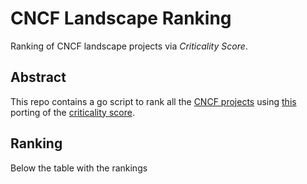 # CNCF Landscape Ranking

Ranking of CNCF landscape projects via *Criticality Score*.  


## Abstract
This repo contains a go script to rank all the [CNCF projects](https://github.com/cncf/landscape) using [this](https://github.com/engelsjk/criticalityscore) porting of the [criticality score](https://github.com/ossf/criticality_score).  


## Ranking
Below the table with the rankings  
